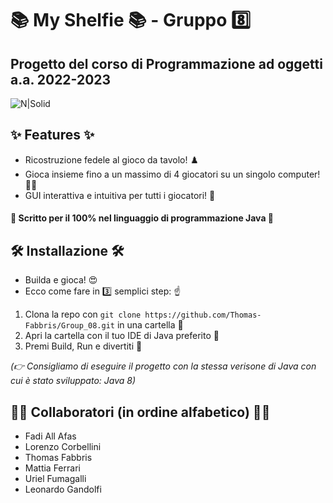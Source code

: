 # 📚 **My Shelfie** 📚 - **Gruppo** 8️⃣
## Progetto del corso di Programmazione ad oggetti a.a. 2022-2023

![N|Solid](https://brettspiel-news.de/images/Bilderverzeichnis/01/m/myshelfie/my_shelfie_000.jpg)

## ✨ **Features** ✨
- Ricostruzione fedele al gioco da tavolo! ♟️
- Gioca insieme fino a un massimo di 4 giocatori su un singolo computer! 👥👥
- GUI interattiva e intuitiva per tutti i giocatori! 🤙
#### 👅 Scritto per il 100% nel linguaggio di programmazione Java 👅

## 🛠️ ️**Installazione** 🛠️

- Builda e gioca! 😍
- Ecco come fare in 3️⃣ semplici step: ☝️
1. Clona la repo con `git clone https://github.com/Thomas-Fabbris/Group_08.git` in una cartella 🧐
2. Apri la cartella con il tuo IDE di Java preferito 📁
3. Premi Build, Run e divertiti 🥳

  *(👉 Consigliamo di eseguire il progetto con la stessa verisone di Java con cui è stato sviluppato: Java 8)*

## 👷‍♂️ **Collaboratori (in ordine alfabetico)** 👷‍♂️
- Fadi All Afas
- Lorenzo Corbellini
- Thomas Fabbris
- Mattia Ferrari
- Uriel Fumagalli
- Leonardo Gandolfi
